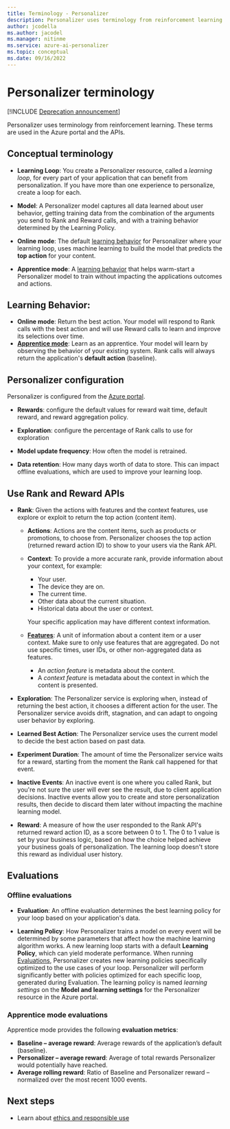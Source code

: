 ```yaml
---
title: Terminology - Personalizer
description: Personalizer uses terminology from reinforcement learning. These terms are used in the Azure portal and the APIs.
author: jcodella
ms.author: jacodel
ms.manager: nitinme
ms.service: azure-ai-personalizer
ms.topic: conceptual
ms.date: 09/16/2022
---
```

# Personalizer terminology

[!INCLUDE [Deprecation announcement](includes/deprecation.md)]

Personalizer uses terminology from reinforcement learning. These terms are used in the Azure portal and the APIs.

## Conceptual terminology

* **Learning Loop**: You create a Personalizer resource, called a _learning loop_, for every part of your application that can benefit from personalization. If you have more than one experience to personalize, create a loop for each.

* **Model**: A Personalizer model captures all data learned about user behavior, getting training data from the combination of the arguments you send to Rank and Reward calls, and with a training behavior determined by the Learning Policy.

* **Online mode**: The default [learning behavior](#learning-behavior) for Personalizer where your learning loop, uses machine learning to build the model that predicts the **top action** for your content.

* **Apprentice mode**: A [learning behavior](#learning-behavior) that helps warm-start a Personalizer model to train without impacting the applications outcomes and actions.

## Learning Behavior:

* **Online mode**: Return the best action. Your model will respond to Rank calls with the best action and will use Reward calls to learn and improve its selections over time.
* **[Apprentice mode](concept-apprentice-mode.md)**: Learn as an apprentice. Your model will learn by observing the behavior of your existing system. Rank calls will always return the application's **default action** (baseline).

## Personalizer configuration

Personalizer is configured from the [Azure portal](https://portal.azure.com).

* **Rewards**: configure the default values for reward wait time, default reward, and reward aggregation policy.

* **Exploration**: configure the percentage of Rank calls to use for exploration

* **Model update frequency**: How often the model is retrained.

* **Data retention**: How many days worth of data to store. This can impact offline evaluations, which are used to improve your learning loop.

## Use Rank and Reward APIs

* **Rank**: Given the actions with features and the context features, use explore or exploit to return the top action (content item).

    * **Actions**: Actions are the content items, such as products or promotions,  to choose from. Personalizer chooses the top action (returned reward action ID) to show to your users via the Rank API.

    * **Context**: To provide a more accurate rank, provide information about your context, for example:
        * Your user.
        * The device they are on.
        * The current time.
        * Other data about the current situation.
        * Historical data about the user or context.

        Your specific application may have different context information.

    * **[Features](concepts-features.md)**: A unit of information about a content item or a user context. Make sure to only use features that are aggregated. Do not use specific times, user IDs, or other non-aggregated data as features.

        * An _action feature_ is metadata about the content.
        * A _context feature_ is metadata about the context in which the content is presented.

* **Exploration**: The Personalizer service is exploring when, instead of returning the best action, it chooses a different action for the user. The Personalizer service avoids drift, stagnation, and can adapt to ongoing user behavior by exploring.

* **Learned Best Action**: The Personalizer service uses the current model to decide the best action based on past data.

* **Experiment Duration**: The amount of time the Personalizer service waits for a reward, starting from the moment the Rank call happened for that event.

* **Inactive Events**: An inactive event is one where you called Rank, but you're not sure the user will ever see the result, due to client application decisions. Inactive events allow you to create and store personalization results, then decide to discard them later without impacting the machine learning model.


* **Reward**: A measure of how the user responded to the Rank API's returned reward action ID, as a score between 0 to 1. The 0 to 1 value is set by your business logic, based on how the choice helped achieve your business goals of personalization. The learning loop doesn't store this reward as individual user history.

## Evaluations

### Offline evaluations

* **Evaluation**: An offline evaluation determines the best learning policy for your loop based on your application's data.

* **Learning Policy**: How Personalizer trains a model on every event will be determined by some parameters that affect how the machine learning algorithm works. A new learning loop starts with a default **Learning Policy**, which can yield moderate performance. When running [Evaluations](concepts-offline-evaluation.md), Personalizer creates new learning policies specifically optimized to the use cases of your loop. Personalizer will perform significantly better with policies optimized for each specific loop, generated during Evaluation. The learning policy is named _learning settings_ on the **Model and learning settings** for the Personalizer resource in the Azure portal.

### Apprentice mode evaluations

Apprentice mode provides the following **evaluation metrics**:
* **Baseline – average reward**:  Average rewards of the application’s default (baseline).
* **Personalizer – average reward**: Average of total rewards Personalizer would potentially have reached.
* **Average rolling reward**: Ratio of Baseline and Personalizer reward – normalized over the most recent 1000 events.

## Next steps

* Learn about [ethics and responsible use](responsible-use-cases.md)

